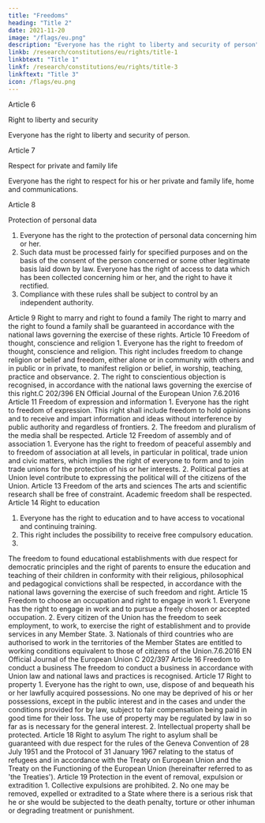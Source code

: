 ```yaml
---
title: "Freedoms"
heading: "Title 2"
date: 2021-11-20
image: "/flags/eu.png"
description: "Everyone has the right to liberty and security of person"
linkb: /research/constitutions/eu/rights/title-1
linkbtext: "Title 1"
linkf: /research/constitutions/eu/rights/title-3
linkftext: "Title 3"
icon: /flags/eu.png
---
```



Article 6

Right to liberty and security

Everyone has the right to liberty and security of person.

Article 7

Respect for private and family life

Everyone has the right to respect for his or her private and family life, home and communications.

Article 8

Protection of personal data

1. Everyone has the right to the protection of personal data concerning him or her.
2. Such data must be processed fairly for specified purposes and on the basis of the consent of the
person concerned or some other legitimate basis laid down by law. Everyone has the right of access
to data which has been collected concerning him or her, and the right to have it rectified.
3. Compliance with these rules shall be subject to control by an independent authority.

Article 9
Right to marry and right to found a family
The right to marry and the right to found a family shall be guaranteed in accordance with the
national laws governing the exercise of these rights.
Article 10
Freedom of thought, conscience and religion
1.
Everyone has the right to freedom of thought, conscience and religion. This right includes
freedom to change religion or belief and freedom, either alone or in community with others and in
public or in private, to manifest religion or belief, in worship, teaching, practice and observance.
2.
The right to conscientious objection is recognised, in accordance with the national laws
governing the exercise of this right.C 202/396
EN
Official Journal of the European Union
7.6.2016
Article 11
Freedom of expression and information
1.
Everyone has the right to freedom of expression. This right shall include freedom to hold
opinions and to receive and impart information and ideas without interference by public authority
and regardless of frontiers.
2.
The freedom and pluralism of the media shall be respected.
Article 12
Freedom of assembly and of association
1.
Everyone has the right to freedom of peaceful assembly and to freedom of association at all
levels, in particular in political, trade union and civic matters, which implies the right of everyone to
form and to join trade unions for the protection of his or her interests.
2.
Political parties at Union level contribute to expressing the political will of the citizens of
the Union.
Article 13
Freedom of the arts and sciences
The arts and scientific research shall be free of constraint. Academic freedom shall be respected.
Article 14
Right to education
1. Everyone has the right to education and to have access to vocational and continuing training.
2. This right includes the possibility to receive free compulsory education.
3.
The freedom to found educational establishments with due respect for democratic principles
and the right of parents to ensure the education and teaching of their children in conformity with
their religious, philosophical and pedagogical convictions shall be respected, in accordance with the
national laws governing the exercise of such freedom and right.
Article 15
Freedom to choose an occupation and right to engage in work
1.
Everyone has the right to engage in work and to pursue a freely chosen or accepted occupation.
2.
Every citizen of the Union has the freedom to seek employment, to work, to exercise the right
of establishment and to provide services in any Member State.
3.
Nationals of third countries who are authorised to work in the territories of the Member States
are entitled to working conditions equivalent to those of citizens of the Union.7.6.2016
EN
Official Journal of the European Union
C 202/397
Article 16
Freedom to conduct a business
The freedom to conduct a business in accordance with Union law and national laws and practices
is recognised.
Article 17
Right to property
1.
Everyone has the right to own, use, dispose of and bequeath his or her lawfully acquired
possessions. No one may be deprived of his or her possessions, except in the public interest and
in the cases and under the conditions provided for by law, subject to fair compensation being paid in
good time for their loss. The use of property may be regulated by law in so far as is necessary for the
general interest.
2.
Intellectual property shall be protected.
Article 18
Right to asylum
The right to asylum shall be guaranteed with due respect for the rules of the Geneva Convention
of 28 July 1951 and the Protocol of 31 January 1967 relating to the status of refugees and in
accordance with the Treaty on European Union and the Treaty on the Functioning of the
European Union (hereinafter referred to as 'the Treaties').
Article 19
Protection in the event of removal, expulsion or extradition
1.
Collective expulsions are prohibited.
2.
No one may be removed, expelled or extradited to a State where there is a serious risk that he
or she would be subjected to the death penalty, torture or other inhuman or degrading treatment or
punishment.

